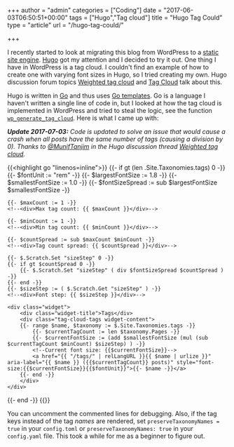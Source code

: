 +++
author = "admin"
categories = ["Coding"]
date = "2017-06-03T06:50:51+00:00"
tags = ["Hugo","Tag cloud"]
title = "Hugo Tag Could"
type = "article"
url = "/hugo-tag-could/"

+++

I recently started to look at migrating this blog from WordPress to a [static site engine][1]. [Hugo][2] got my attention and I decided to try it out. One thing I have in WordPress is a tag cloud. I couldn't find an example of how to create one with varying font sizes in Hugo, so I tried creating my own. Hugo discussion forum topics [Weighted tag cloud][6] and [Tag Cloud][7] talk about this.

Hugo is written in [Go][3] and thus uses [Go templates][4]. Go is a language I haven't written a single line of code in, but I looked at how the tag cloud is implemented in WordPress and tried to steal the logic, see the function [`wp_generate_tag_cloud`][5]. Here is what I came up with:

_**Update 2017-07-03:** Code is updated to solve an issue that would cause a crash when all posts have the same number of tags (causing a division by 0). Thanks to [@MunifTanjim][8] in the Hugo discussion thread [Weighted tag cloud][6]._

{{<highlight go "linenos=inline">}}
{{- if gt (len .Site.Taxonomies.tags) 0 -}}
    {{- $fontUnit := "rem" -}}
    {{- $largestFontSize := 1.8 -}}
    {{- $smallestFontSize := 1.0 -}}
    {{- $fontSizeSpread := sub $largestFontSize $smallestFontSize -}}
    <!--<div>Font size unit: {{ $fontUnit }}</div>
    <div>Font min size: {{ $smallestFontSize }}</div>
    <div>Font max size: {{ $largestFontSize }}</div>
    <div>Font size spread: {{ $fontSizeSpread }}</div>-->

    {{- $maxCount := 1 -}}
    <!--<div>Max tag count: {{ $maxCount }}</div>-->

    {{- $minCount := 1 -}}
    <!--<div>Min tag count: {{ $minCount }}</div>-->

    {{- $countSpread := sub $maxCount $minCount -}}
    <!--<div>Tag count spread: {{ $countSpread }}</div>-->

    {{- $.Scratch.Set "sizeStep" 0 -}}
    {{- if gt $countSpread 0 -}}
        {{- $.Scratch.Set "sizeStep" ( div $fontSizeSpread $countSpread ) -}}
    {{- end -}}
    {{- $sizeStep := ( $.Scratch.Get "sizeStep" ) -}}
    <!--<div>Font step: {{ $sizeStep }}</div>-->

    <div class="widget">
        <div class="widget-title">Tags</div>
        <div class="tag-cloud-tags widget-content">
        {{- range $name, $taxonomy := $.Site.Taxonomies.tags -}} 
            {{- $currentTagCount := len $taxonomy.Pages -}}
            {{- $currentFontSize := (add $smallestFontSize (mul (sub $currentTagCount $minCount) $sizeStep) ) -}}
            <!--Current font size: {{$currentFontSize}}-->
            <a href="{{ "/tags/" | relLangURL }}{{ $name | urlize }}" aria-label="{{ $name }} ({{$currentTagCount}} posts)" style="font-size:{{$currentFontSize}}{{$fontUnit}}">{{- $name -}}</a>
        {{- end -}}
        </div>
    </div>
{{- end -}}
{{</highlight>}}

You can uncomment the commented lines for debugging. Also, if the tag keys instead of the tag _names_ are rendered, set `preserveTaxonomyNames = true` in your `config.toml` or  `preserveTaxonomyNames: true`  in your `config.yaml` file. This took a while for me as a beginner to figure out.

 [1]: https://www.staticgen.com/
 [2]: http://gohugo.io/
 [3]: https://golang.org/
 [4]: https://golang.org/pkg/text/template/
 [5]: https://core.trac.wordpress.org/browser/tags/4.7.3/src/wp-includes/category-template.php#L0
 [6]: https://discuss.gohugo.io/t/weighted-tag-cloud/3491
 [7]: https://discuss.gohugo.io/t/tag-cloud/6335
 [8]: https://discourse.gohugo.io/u/MunifTanjim